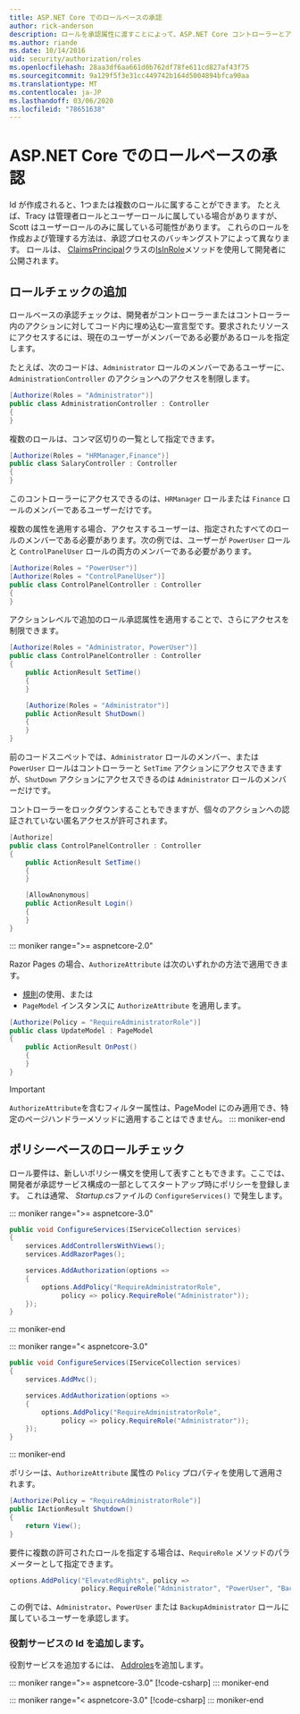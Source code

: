 ```yaml
---
title: ASP.NET Core でのロールベースの承認
author: rick-anderson
description: ロールを承認属性に渡すことによって、ASP.NET Core コントローラーとアクションアクセスを制限する方法について説明します。
ms.author: riande
ms.date: 10/14/2016
uid: security/authorization/roles
ms.openlocfilehash: 28aa3df6aa661d0b762df78fe611cd827af43f75
ms.sourcegitcommit: 9a129f5f3e31cc449742b164d5004894bfca90aa
ms.translationtype: MT
ms.contentlocale: ja-JP
ms.lasthandoff: 03/06/2020
ms.locfileid: "78651638"
---
```

# <a name="role-based-authorization-in-aspnet-core"></a>ASP.NET Core でのロールベースの承認

<a name="security-authorization-role-based"></a>

Id が作成されると、1つまたは複数のロールに属することができます。 たとえば、Tracy は管理者ロールとユーザーロールに属している場合がありますが、Scott はユーザーロールのみに属している可能性があります。 これらのロールを作成および管理する方法は、承認プロセスのバッキングストアによって異なります。 ロールは、 [ClaimsPrincipal](/dotnet/api/system.security.claims.claimsprincipal)クラスの[IsInRole](/dotnet/api/system.security.principal.genericprincipal.isinrole)メソッドを使用して開発者に公開されます。

## <a name="adding-role-checks"></a>ロールチェックの追加

ロールベースの承認チェックは、開発者がコントローラーまたはコントローラー内のアクションに対してコード内に埋め込む&mdash;宣言型です。要求されたリソースにアクセスするには、現在のユーザーがメンバーである必要があるロールを指定します。

たとえば、次のコードは、`Administrator` ロールのメンバーであるユーザーに、`AdministrationController` のアクションへのアクセスを制限します。

```csharp
[Authorize(Roles = "Administrator")]
public class AdministrationController : Controller
{
}
```

複数のロールは、コンマ区切りの一覧として指定できます。

```csharp
[Authorize(Roles = "HRManager,Finance")]
public class SalaryController : Controller
{
}
```

このコントローラーにアクセスできるのは、`HRManager` ロールまたは `Finance` ロールのメンバーであるユーザーだけです。

複数の属性を適用する場合、アクセスするユーザーは、指定されたすべてのロールのメンバーである必要があります。次の例では、ユーザーが `PowerUser` ロールと `ControlPanelUser` ロールの両方のメンバーである必要があります。

```csharp
[Authorize(Roles = "PowerUser")]
[Authorize(Roles = "ControlPanelUser")]
public class ControlPanelController : Controller
{
}
```

アクションレベルで追加のロール承認属性を適用することで、さらにアクセスを制限できます。

```csharp
[Authorize(Roles = "Administrator, PowerUser")]
public class ControlPanelController : Controller
{
    public ActionResult SetTime()
    {
    }

    [Authorize(Roles = "Administrator")]
    public ActionResult ShutDown()
    {
    }
}
```

前のコードスニペットでは、`Administrator` ロールのメンバー、または `PowerUser` ロールはコントローラーと `SetTime` アクションにアクセスできますが、`ShutDown` アクションにアクセスできるのは `Administrator` ロールのメンバーだけです。

コントローラーをロックダウンすることもできますが、個々のアクションへの認証されていない匿名アクセスが許可されます。

```csharp
[Authorize]
public class ControlPanelController : Controller
{
    public ActionResult SetTime()
    {
    }

    [AllowAnonymous]
    public ActionResult Login()
    {
    }
}
```

::: moniker range=">= aspnetcore-2.0"

Razor Pages の場合、`AuthorizeAttribute` は次のいずれかの方法で適用できます。

* [規則](xref:razor-pages/razor-pages-conventions#page-model-action-conventions)の使用、または
* `PageModel` インスタンスに `AuthorizeAttribute` を適用します。

```csharp
[Authorize(Policy = "RequireAdministratorRole")]
public class UpdateModel : PageModel
{
    public ActionResult OnPost()
    {
    }
}
```

> [!IMPORTANT]
> `AuthorizeAttribute`を含むフィルター属性は、PageModel にのみ適用でき、特定のページハンドラーメソッドに適用することはできません。
::: moniker-end

<a name="security-authorization-role-policy"></a>

## <a name="policy-based-role-checks"></a>ポリシーベースのロールチェック

ロール要件は、新しいポリシー構文を使用して表すこともできます。ここでは、開発者が承認サービス構成の一部としてスタートアップ時にポリシーを登録します。 これは通常、 *Startup.cs*ファイルの `ConfigureServices()` で発生します。

::: moniker range=">= aspnetcore-3.0"
```csharp
public void ConfigureServices(IServiceCollection services)
{
    services.AddControllersWithViews();
    services.AddRazorPages();

    services.AddAuthorization(options =>
    {
        options.AddPolicy("RequireAdministratorRole",
             policy => policy.RequireRole("Administrator"));
    });
}
```
::: moniker-end

::: moniker range="< aspnetcore-3.0"
```csharp
public void ConfigureServices(IServiceCollection services)
{
    services.AddMvc();

    services.AddAuthorization(options =>
    {
        options.AddPolicy("RequireAdministratorRole",
             policy => policy.RequireRole("Administrator"));
    });
}
```
::: moniker-end

ポリシーは、`AuthorizeAttribute` 属性の `Policy` プロパティを使用して適用されます。

```csharp
[Authorize(Policy = "RequireAdministratorRole")]
public IActionResult Shutdown()
{
    return View();
}
```

要件に複数の許可されたロールを指定する場合は、`RequireRole` メソッドのパラメーターとして指定できます。

```csharp
options.AddPolicy("ElevatedRights", policy =>
                  policy.RequireRole("Administrator", "PowerUser", "BackupAdministrator"));
```

この例では、`Administrator`、`PowerUser` または `BackupAdministrator` ロールに属しているユーザーを承認します。

### <a name="add-role-services-to-identity"></a>役割サービスの Id を追加します。

役割サービスを追加するには、 [Addroles](/dotnet/api/microsoft.aspnetcore.identity.identitybuilder.addroles#Microsoft_AspNetCore_Identity_IdentityBuilder_AddRoles__1)を追加します。

::: moniker range=">= aspnetcore-3.0"
[!code-csharp[](roles/samples/3_0/Startup.cs?name=snippet&highlight=7)]
::: moniker-end

::: moniker range="< aspnetcore-3.0"
[!code-csharp[](roles/samples/2_2/Startup.cs?name=snippet&highlight=7)]
::: moniker-end

